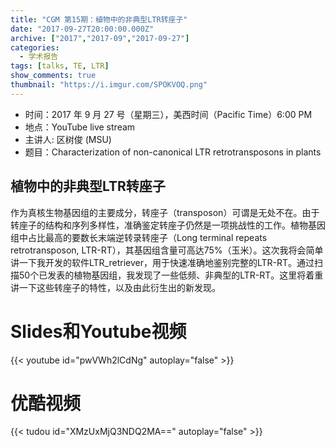 ```yaml
---
title: "CGM 第15期：植物中的非典型LTR转座子"
date: "2017-09-27T20:00:00.000Z"
archive: ["2017","2017-09","2017-09-27"]
categories:
  - 学术报告
tags: [talks, TE, LTR]
show_comments: true
thumbnail: "https://i.imgur.com/SPOKVOQ.png"
---
```


- 时间：2017 年 9 月 27 号（星期三），美西时间（Pacific Time）6:00 PM
- 地点：YouTube live stream 
- 主讲人: 区树俊 (MSU)
- 题目：Characterization of non-canonical LTR retrotransposons in plants

## 植物中的非典型LTR转座子

作为真核生物基因组的主要成分，转座子（transposon）可谓是无处不在。由于转座子的结构和序列多样性，准确鉴定转座子仍然是一项挑战性的工作。植物基因组中占比最高的要数长末端逆转录转座子（Long terminal repeats retrotransposon, LTR-RT），其基因组含量可高达75%（玉米）。这次我将会简单讲一下我开发的软件LTR_retriever，用于快速准确地鉴别完整的LTR-RT。通过扫描50个已发表的植物基因组，我发现了一些低频、非典型的LTR-RT。这里将着重讲一下这些转座子的特性，以及由此衍生出的新发现。

# Slides和Youtube视频

{{< youtube id="pwVWh2lCdNg" autoplay="false" >}}

# 优酷视频

{{< tudou id="XMzUxMjQ3NDQ2MA==" autoplay="false" >}}


